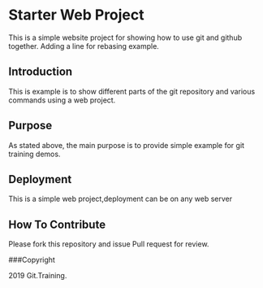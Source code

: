 # Starter Web Project

This is a simple website project for 
showing how to use git and github together.
Adding a line for rebasing example.

## Introduction

This is example is to show different parts
of the git repository and various commands 
using a web project.

## Purpose

As stated above, the main purpose is to 
provide simple example for git training demos.

## Deployment

This is a simple web project,deployment
can be on any web server

## How To Contribute

Please fork this repository and issue Pull 
request for review.

###Copyright

2019 Git.Training.